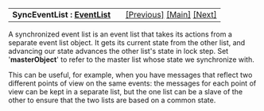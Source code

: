 ---
---
<table width="100%" data-border="0" data-cellspacing="0"
data-cellpadding="3" data-bgcolor="#C0C0C0">
<colgroup>
<col style="width: 50%" />
<col style="width: 50%" />
</colgroup>
<tbody>
<tr>
<td style="text-align: left;"><strong>SyncEventList : <a
href="eventlist.html">EventList</a><br />
</strong></td>
<td style="text-align: right;"><a
href="externaleventlist.html">[Previous]</a> <a
href="generalintroduction.html">[Main]</a> <a
href="randomfiringscript.html">[Next]</a></td>
</tr>
</tbody>
</table>

  
A synchronized event list is an event list that takes its actions from a
separate event list object. It gets its current state from the other
list, and advancing our state advances the other list's state in lock
step. Set '**masterObject**' to refer to the master list whose state we
synchronize with.  
  
This can be useful, for example, when you have messages that reflect two
different points of view on the same events: the messages for each point
of view can be kept in a separate list, but the one list can be a slave
of the other to ensure that the two lists are based on a common state.  
  
  
